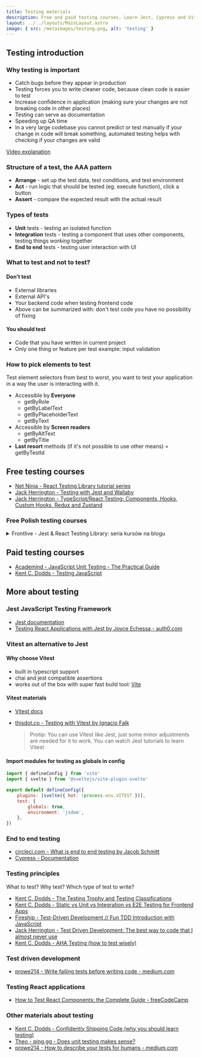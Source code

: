 ```yaml
---
title: Testing materials
description: Free and paid testing courses. Learn Jest, Cypress and Vitest. React testing, unit testing, integration testing, E2E testing and more
layout: ../../layouts/MainLayout.astro
image: { src: /metaimages/testing.png, alt: 'testing' }
---
```


## Testing introduction

### Why testing is important

- Catch bugs before they appear in production
- Testing forces you to write cleaner code, because clean code is easier to test
- Increase confidence in application (making sure your changes are not breaking code in other places)
- Testing can serve as documentation
- Speeding up QA time
- In a very large codebase you cannot predict or test manually if your change in code will break something, automated testing helps with checking if your changes are valid

[Video explanation](https://youtu.be/tit8PecSH70?t=115)

### Structure of a test, the AAA pattern

- **Arrange** - set up the test data, test conditions, and test environment
- **Act** - run logic that should be tested (eg. execute function), click a button
- **Assert** - compare the expected result with the actual result

### Types of tests

- **Unit** tests - testing an isolated function
- **Integration** tests - testing a component that uses other components, testing things _working_ together
- **End to end** tests - testing user interaction with UI

### What to test and not to test?

#### Don't test

- External libraries
- External API's
- Your backend code when testing frontend code
- Above can be summarized with: don't test code you have no possibility of fixing

#### You should test

- Code that you have written in current project
- Only one thing or feature per test example: input validation

### How to pick elements to test

Test element selectors from best to worst, you want to test your application in a way the user is interacting with it.

- Accessible by **Everyone**
  - getByRole
  - getByLabelText
  - getByPlaceholderText
  - getByText
- Accessible by **Screen readers**
  - getByAltText
  - getByTitle
- **Last resort** methods (if it's not possible to use other means)
  = getByTestId

## Free testing courses

- [Net Ninja - React Testing Library tutorial series](https://www.youtube.com/watch?v=7dTTFW7yACQ&list=PL4cUxeGkcC9gm4_-5UsNmLqMosM-dzuvQ)
- [Jack Herrington - Testing with Jest and Wallaby](https://www.youtube.com/watch?v=FC5gM49xQPE)
- [Jack Herrington - TypeScript/React Testing: Components, Hooks, Custom Hooks, Redux and Zustand](https://www.youtube.com/watch?v=bvdHVxqjv80)

### Free Polish testing courses

  <details>

  <summary>Frontlive - Jest & React Testing Library: seria kursów na blogu</summary>

- [Frontlive - Testowanie JS - podstawy](https://frontlive.pl/blog/podstawy-testowania)
- [Frontlive - Jest - pierwszy test](https://frontlive.pl/blog/jest-pierwszy-test)
- [Frontlive - Jest - mock functions](https://frontlive.pl/blog/jest-mockowanie)
- [Frontlive - React Testing Library - podstawy](https://frontlive.pl/blog/react-testing-library-podstawy)
- [Frontlive - React Testing Library - testy w praktyce](https://frontlive.pl/blog/react-testing-library-testy-w-praktyce)
- [Frontlive - React Testing Library - Mock Service Worker](https://frontlive.pl/blog/react-testing-library-msw)

</details>

## Paid testing courses

- [Academind - JavaScript Unit Testing - The Practical Guide](https://www.udemy.com/course/javascript-unit-testing-the-practical-guide/)
- [Kent C. Dodds - Testing JavaScript](https://testingjavascript.com/)

## More about testing

### Jest JavaScript Testing Framework

- [Jest documentation](https://jestjs.io/docs/getting-started)
- [Testing React Applications with Jest by Joyce Echessa - auth0.com](https://auth0.com/blog/testing-react-applications-with-jest/)

### Vitest an alternative to Jest

#### Why choose Vitest

- built in typescript support
- chai and jest compatible assertions
- works out of the box with super fast build tool: [Vite](https://vitejs.dev/)

#### Vitest materials

- [Vitest docs](https://vitest.dev/)
- [thisdot.co - Testing with Vitest by Ignacio Falk](https://www.thisdot.co/blog/testing-with-vitest)

  > Protip: You can use Vitest like Jest, just some minor adjustments are needed for it to work. You can watch Jest tutorials to learn Vitest

#### Import modules for testing as globals in config

```js
import { defineConfig } from 'vite'
import { svelte } from '@sveltejs/vite-plugin-svelte'

export default defineConfig({
	plugins: [svelte({ hot: !process.env.VITEST })],
	test: {
		globals: true,
		environment: 'jsdom',
	},
})
```

### End to end testing

- [circleci.com - What is end to end testing by Jacob Schmitt](https://circleci.com/blog/what-is-end-to-end-testing/#c-consent-modal)
- [Cypress - Documentation](https://docs.cypress.io/)

### Testing principles

What to test? Why test? Which type of test to write?

- [Kent C. Dodds - The Testing Trophy and Testing Classifications](https://kentcdodds.com/blog/the-testing-trophy-and-testing-classifications)
- [Kent C. Dodds - Static vs Unit vs Integration vs E2E Testing for Frontend Apps](https://kentcdodds.com/blog/static-vs-unit-vs-integration-vs-e2e-tests)
- [Fireship - Test-Driven Development // Fun TDD Introduction with JavaScript](https://www.youtube.com/watch?v=Jv2uxzhPFl4)
- [Jack Herrington - Test Driven Development: The best way to code that I almost never use](https://www.youtube.com/watch?v=EH9Suo_J4Ks)
- [Kent C. Dodds - AHA Testing (how to test wisely)](https://kentcdodds.com/blog/aha-testing)

### Test driven development

- [prowe214 - Write failing tests before writing code - medium.com](https://prowe214.medium.com/test-driven-development-and-why-your-tests-should-fail-2c615a92142e)

### Testing React applications

- [How to Test React Components: the Complete Guide - freeCodeCamp](https://www.freecodecamp.org/news/testing-react-hooks/amp/)

### Other materials about testing

- [Kent C. Dodds - Confidently Shipping Code (why you should learn testing)](https://kentcdodds.com/blog/confidently-shipping-code)
- [Theo - ping.gg - Does unit testing makes sense?](https://www.youtube.com/watch?v=ZGKGb109-I4)
- [prowe214 - How to describe your tests for humans - medium.com](https://prowe214.medium.com/unit-tests-more-readable-describe-it-statements-in-protractor-jasmine-3810b07a6ac5)
